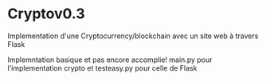 # Cryptov0.3
Implementation d'une Cryptocurrency/blockchain avec un site web à travers Flask


Implemntation basique et pas encore accomplie! 
main.py pour l'implementation crypto et testeasy.py pour celle de Flask

